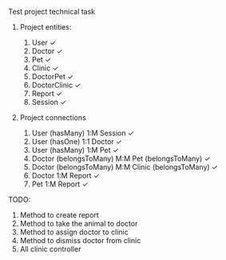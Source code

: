 Test project technical task

1. Project entities:
   1. User ✓
   2. Doctor ✓
   3. Pet ✓
   4. Clinic ✓
   5. DoctorPet ✓
   6. DoctorClinic ✓
   7. Report ✓
   8. Session ✓

2. Project connections
   1. User (hasMany) 1:M Session ✓
   2. User (hasOne) 1:1 Doctor ✓
   3. User (hasMany) 1:M Pet ✓
   4. Doctor (belongsToMany) M:M Pet (belongsToMany) ✓
   5. Doctor (belongsToMany) M:M Clinic (belongsToMany) ✓
   6. Doctor 1:M Report ✓
   7. Pet 1:M Report ✓

TODO:
1. Method to create report
2. Method to take the animal to doctor
3. Method to assign doctor to clinic
4. Method to dismiss doctor from clinic
5. All clinic controller